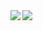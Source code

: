 <a href="https://github.com/anuraghazra/github-readme-stats">
  <img align="left" src="https://github-readme-stats.vercel.app/api?username=Yumax-panda&count_private=true&show_icons=true&theme=tokyonight" />
</a>
<a href="https://github.com/anuraghazra/github-readme-stats">
  <img align="left" src="https://github-readme-stats.vercel.app/api/top-langs/?username=Yumax-panda&theme=dark" />
</a>

<!--# 👋 Hi, I'm py-jav

![Profile views](https://gpvc.arturio.dev/py-jav)  <!-- GitHub profile view counter -->

<!--
## 🌱 About Me

- 🔭 I’m currently working on [project name or "various projects"].
- 🌱 I’m currently learning [technology or topic].
- 👯 I’m looking to collaborate on [project or technology].
- 🤔 I’m looking for help with [specific thing].
- 💬 Ask me about [topic or technology].
- 📫 How to reach me: [email or other contact method].
- 😄 Pronouns: [e.g., He/Him, She/Her, They/Them].
- ⚡ Fun fact: [fun fact about you].

## 🛠️ My Skills

### Languages:

- [Language 1]
- [Language 2]
- [Language 3]
- ...

### Tools & Technologies:

- [Tool/Technology 1]
- [Tool/Technology 2]
- ...

## 📈 GitHub Stats

![Your GitHub stats](https://github-readme-stats.vercel.app/api?username=py-jav&show_icons=true)

![Top Langs](https://github-readme-stats.vercel.app/api/top-langs/?username=py-jav&layout=compact)

## 🤝 Connect with me:

[<img align="left" alt="YourWebsite" width="22px" src="https://raw.githubusercontent.com/iconic/open-iconic/master/svg/globe.svg" />][website]
[<img align="left" alt="YourLinkedIn" width="22px" src="https://cdn.jsdelivr.net/npm/simple-icons@v3/icons/linkedin.svg" />][linkedin]
[<img align="left" alt="YourTwitter" width="22px" src="https://cdn.jsdelivr.net/npm/simple-icons@v3/icons/twitter.svg" />][twitter]
...

[website]: https://yourwebsite.com
[linkedin]: https://linkedin.com/in/yourusername
[twitter]: https://twitter.com/yourusername
-->
